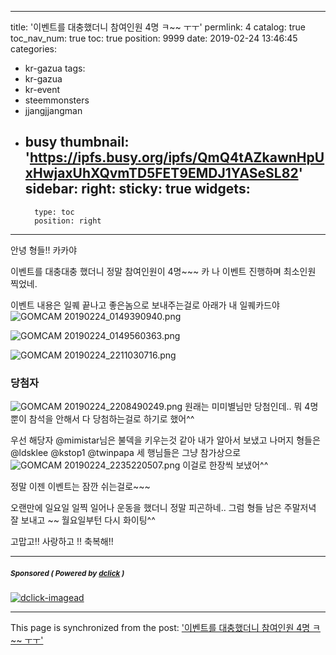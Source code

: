 
---
title: '이벤트를 대충했더니 참여인원 4명 ㅋ~~   ㅜㅜ'
permlink: 4
catalog: true
toc_nav_num: true
toc: true
position: 9999
date: 2019-02-24 13:46:45
categories:
- kr-gazua
tags:
- kr-gazua
- kr-event
- steemmonsters
- jjangjjangman
- busy
thumbnail: 'https://ipfs.busy.org/ipfs/QmQ4tAZkawnHpUxHwjaxUhXQvmTD5FET9EMDJ1YASeSL82'
sidebar:
    right:
        sticky: true
widgets:
    -
        type: toc
        position: right
---


안녕 형들!!  카카야 

이벤트를 대충대충 했더니
정말 참여인원이 4명~~~ 카  나 이벤트 진행하며
최소인원 찍었네. 

이벤트 내용은 일퀘 끝나고 좋은놈으로 보내주는걸로
아래가 내 일퀘카드야 
![GOMCAM 20190224_0149390940.png](https://ipfs.busy.org/ipfs/QmQ4tAZkawnHpUxHwjaxUhXQvmTD5FET9EMDJ1YASeSL82)

![GOMCAM 20190224_0149560363.png](https://ipfs.busy.org/ipfs/QmTL8L2ghqhMW1zZb92F6SKuHCcYcA8y3Uq6Kg8pA7g91t)

![GOMCAM 20190224_2211030716.png](https://ipfs.busy.org/ipfs/QmWXoF8dVuetmNi9YMVUkqgPTyn8cShJma2QHBjJv948Sc)

### 당첨자 
![GOMCAM 20190224_2208490249.png](https://ipfs.busy.org/ipfs/QmUE6oCqmSXexvdFUTM53AxM9b26LKRyxViweMKQbJs1yK)
원래는 미미별님만 당첨인데..  뭐 4명뿐이 참석을 안해서
다 당첨하는걸로 하기로 했어^^

우선 해당자 @mimistar님은 불덱을 키우는것 같아 내가 알아서 보냈고
나머지 형들은 @ldsklee @kstop1 @twinpapa 세 행님들은 그냥 참가상으로
![GOMCAM 20190224_2235220507.png](https://ipfs.busy.org/ipfs/QmVW7PAm3ejdT1uEnKj4xHLc28iMND9ipaQHUem9czGc44)
이걸로 한장씩 보냈어^^

정말 이젠 이벤트는 잠깐 쉬는걸로~~~ 

오랜만에 일요일 일찍 일어나 운동을 했더니 정말 피곤하네..
그럼 형들 남은 주말저녁 잘 보내고 ~~ 월요일부턴 다시 화이팅^^

고맙고!! 사랑하고 !! 축복해!!

---

#####  <sub> **Sponsored ( Powered by [dclick](https://www.dclick.io) )** </sub>
[![dclick-imagead](https://s3.ap-northeast-2.amazonaws.com/dclick/image/snuff12/1550886468574.png)](https://api.dclick.io/v1/c?x=eyJhbGciOiJIUzI1NiIsInR5cCI6IkpXVCJ9.eyJjIjoia2lidW1oIiwicyI6IjQiLCJhIjpbImktMjAzIl0sInVybCI6Imh0dHBzOi8vc3RhZ2luZy5kcnVnd2Fycy5pby8jIS9yZWYvQHJlZC1kZXZpbHMiLCJpYXQiOjE1NTEwMTYxMTAsImV4cCI6MTg2NjM3NjExMH0.TR-Pk5Ecic5fjuRuaTxEqSYHoMbtvGHt5ulRC1vn4Ws)

- - -

This page is synchronized from the post: ['이벤트를 대충했더니 참여인원 4명 ㅋ~~   ㅜㅜ'](https://steemit.com/@kibumh/4)

